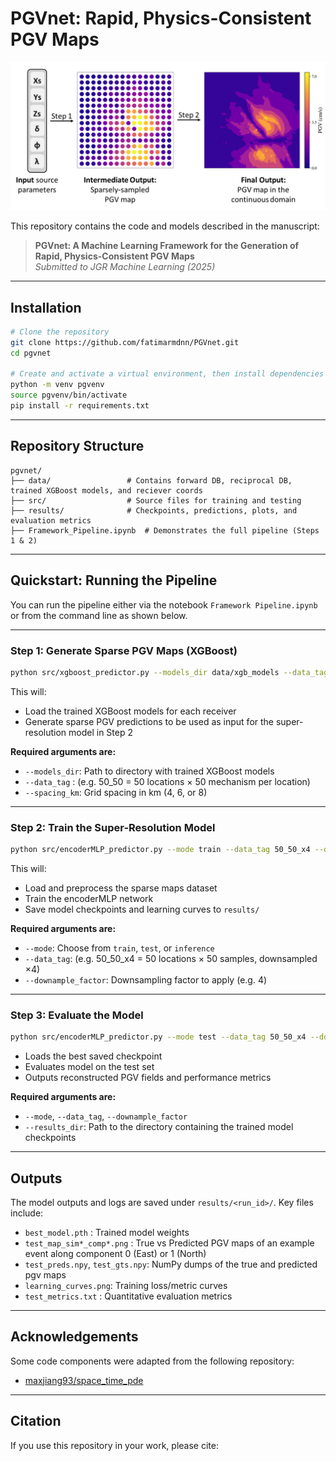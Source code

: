 # PGVnet: Rapid, Physics-Consistent PGV Maps

![PGVnet Pipeline](pgvnet.png)

This repository contains the code and models described in the manuscript:

> **PGVnet: A Machine Learning Framework for the Generation of Rapid, Physics-Consistent PGV Maps**  
> *Submitted to JGR Machine Learning (2025)*


---

##  Installation

```bash
# Clone the repository
git clone https://github.com/fatimarmdnn/PGVnet.git
cd pgvnet

# Create and activate a virtual environment, then install dependencies
python -m venv pgvenv
source pgvenv/bin/activate 
pip install -r requirements.txt
```

---

## Repository Structure

```
pgvnet/
├── data/                 # Contains forward DB, reciprocal DB, trained XGBoost models, and reciever coords
├── src/                  # Source files for training and testing
├── results/              # Checkpoints, predictions, plots, and evaluation metrics
├── Framework_Pipeline.ipynb  # Demonstrates the full pipeline (Steps 1 & 2)
```

---

##  Quickstart: Running the Pipeline

You can run the pipeline either via the notebook `Framework Pipeline.ipynb` or from the command line as shown below.

---

### Step 1: Generate Sparse PGV Maps (XGBoost)

```bash
python src/xgboost_predictor.py --models_dir data/xgb_models --data_tag 50_50 --spacing_km 4
```

This will:

- Load the trained XGBoost models for each receiver
- Generate sparse PGV predictions to be used as input for the super-resolution model in Step 2

**Required arguments are:**

- `--models_dir`: Path to directory with trained XGBoost models 
- `--data_tag`  : (e.g. 50_50 = 50 locations × 50 mechanism per location)
- `--spacing_km`: Grid spacing in km (4, 6, or 8)

---

### Step 2: Train the Super-Resolution Model

```bash
python src/encoderMLP_predictor.py --mode train --data_tag 50_50_x4 --downsample_factor 4 
```

This will:

- Load and preprocess the sparse maps dataset
- Train the encoderMLP network
- Save model checkpoints and learning curves to `results/`

**Required arguments are:**

- `--mode`: Choose from `train`, `test`, or `inference`
- `--data_tag`: (e.g. 50_50_x4 = 50 locations × 50 samples, downsampled ×4)
- `--downample_factor`: Downsampling factor to apply (e.g. 4)

---

### Step 3: Evaluate the Model

```bash
python src/encoderMLP_predictor.py --mode test --data_tag 50_50_x4 --downsample_factor 4 --results_dir ./results/results_50_50
```

- Loads the best saved checkpoint
- Evaluates model on the test set
- Outputs reconstructed PGV fields and performance metrics

**Required arguments are:**

- `--mode`,  `--data_tag`, `--downample_factor`
- `--results_dir`: Path to the directory containing the trained model checkpoints

---

## Outputs

The model outputs and logs are saved under `results/<run_id>/`. Key files include:

- `best_model.pth`          : Trained model weights
- `test_map_sim*_comp*.png` : True vs Predicted PGV maps of an example event along component 0 (East) or 1 (North)
- `test_preds.npy`, `test_gts.npy`: NumPy dumps of the true and predicted pgv maps
- `learning_curves.png`: Training loss/metric curves
- `test_metrics.txt`   : Quantitative evaluation metrics

---

## Acknowledgements

Some code components were adapted from the following repository:


- [maxjiang93/space_time_pde](https://github.com/maxjiang93/space_time_pde)

---

## Citation

If you use this repository in your work, please cite:

```

```